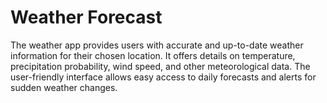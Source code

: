 # Weather Forecast

The weather app provides users with accurate and up-to-date weather information for their chosen location. It offers details on temperature, precipitation probability, wind speed, and other meteorological data. The user-friendly interface allows easy access to daily forecasts and alerts for sudden weather changes.
